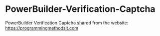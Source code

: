 # PowerBuilder-Verification-Captcha
PowerBuilder Verification Captcha
shared from the website: https://programmingmethodsit.com
